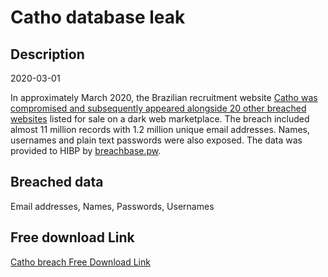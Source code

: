 # Catho database leak

## Description

2020-03-01

In approximately March 2020, the Brazilian recruitment website <a href="https://www.binarydefense.com/threat_watch/shinyhunters-serving-up-21-new-compromised-databases/" target="_blank" rel="noopener">Catho was compromised and subsequently appeared alongside 20 other breached websites</a> listed for sale on a dark web marketplace. The breach included almost 11 million records with 1.2 million unique email addresses. Names, usernames and plain text passwords were also exposed. The data was provided to HIBP by <a href="https://breachbase.pw/" target="_blank" rel="noopener">breachbase.pw</a>.

## Breached data

Email addresses, Names, Passwords, Usernames

## Free download Link

[Catho breach Free Download Link](https://link-to.net/1229997/71.40122818185624/dynamic/?r=aHR0cHM6Ly93d3cubWVkaWFmaXJlLmNvbS92aWV3L1pyYlU4UGxmNmRZVlZ2ci9jYXRoby5jb20uYnIvZmlsZQ==)